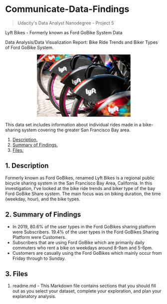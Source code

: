 # Communicate-Data-Findings
> Udacity's Data Analyst Nanodegree - Project 5

Lyft Bikes - Formerly known as Ford GoBike System Data 

Data Analysis/Data Visualization Report: Bike Ride Trends and Biker Types of Ford GoBike System. 

<p align="center">
<img max-height=200 height=200 src="https://github.com/ciph3rwoman/Communicate-Data-Findings/blob/master/lyft.jpg"/>
</p>

This data set includes information about individual rides made in a bike-sharing system covering the greater San Francisco Bay area.

1. [ Description. ](#desc)
2. [ Summary of Findings. ](#usage)
3. [ Files. ](#files)


<a name="desc"></a>
## 1. Description

Formerly known as Ford GoBikes, renamed Lyft Bikes is a regional public bicycle sharing system in the San Francisco Bay Area, California. In this investigation, I've looked at the bike ride trends and biker type of the bay Ford GoBike Share system. The main focus was on biking duration, the time (weekday, hour), and the bike types.


<a name="usage"></a>
## 2. Summary of Findings

* In 2019, 80.6% of the user types in the Ford GoBikes sharing platform were Subscribers. 19.4% of the user types in the Ford GoBikes Sharing Platform were Customers.
* Subscribers that are using Ford GoBike which are primarily daily commuters who rent a bike on weekdays around 8-9am and 5-6pm.
* Customers are casually using the Ford GoBikes which mainly occur from Friday through to Sunday.


## 3. Files 

<a name="files"></a>
1. readme.md - This Markdown file contains sections that you should fill out as you select your dataset, complete your exploration, and plan your explanatory analysis.

